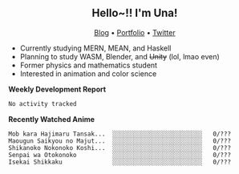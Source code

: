 <h2 align="center">
  Hello~!! I'm Una!
</h2>

<p align="center">
  <a href="https://anarchy.website/">Blog</a> &bull;
  <a href="https://una-ada.github.io/">Portfolio</a> &bull;
  <a href="https://twitter.com/xn__z7x">Twitter</a>
</p>

- Currently studying MERN, MEAN, and Haskell
- Planning to study WASM, Blender, and ~~Unity~~ (lol, lmao even)
- Former physics and mathematics student
- Interested in animation and color science

**Weekly Development Report**

<!--START_SECTION:waka-->

```txt
No activity tracked
```

<!--END_SECTION:waka-->

**Recently Watched Anime**

<!-- RECENT-ANIME:START -->

    Mob kara Hajimaru Tansak...  ░░░░░░░░░░░░░░░░░░░░░░░░░   0/???
    Maougun Saikyou no Majut...  ░░░░░░░░░░░░░░░░░░░░░░░░░   0/???
    Shikanoko Nokonoko Koshi...  ░░░░░░░░░░░░░░░░░░░░░░░░░   0/???
    Senpai wa Otokonoko          ░░░░░░░░░░░░░░░░░░░░░░░░░   0/???
    Isekai Shikkaku              ░░░░░░░░░░░░░░░░░░░░░░░░░   0/???
<!-- RECENT-ANIME:END -->
